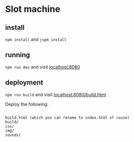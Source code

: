 # Slot machine

## install
`npm install` and `jspm install`

## running

`npm run dev` and visit [localhost:8080](http://localhost:8080)

## deployment

`npm run build`  and visit [localhost:8080/build.html](http://localhost:8080/build.html)

Deploy the following:

```

build.html (which you can rename to index.html of couse)
build/
css/
img/
sounds/

```
